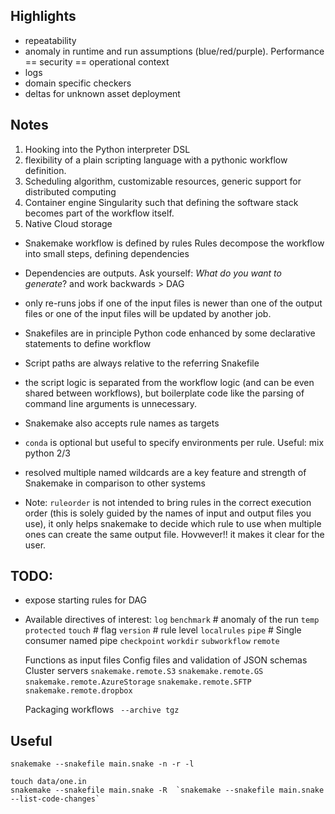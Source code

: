 ## Highlights
- repeatability
- anomaly in runtime and run assumptions (blue/red/purple). Performance == security == operational context
- logs 
- domain specific checkers
- deltas for unknown asset deployment 

## Notes
1. Hooking into the Python interpreter DSL 
2. flexibility of a plain scripting language with a pythonic workflow definition. 
3. Scheduling algorithm, customizable resources, generic support for distributed computing 
4. Container engine Singularity such that defining the software stack becomes part of the workflow itself.
5. Native Cloud storage

- Snakemake workflow is defined by rules Rules decompose the workflow into small steps, defining dependencies

- Dependencies are outputs. Ask yourself: _What do you want to generate_? and work backwards > DAG
- only re-runs jobs if one of the input files is newer than one of the output files or one of the input files will be updated by another job.
- Snakefiles are in principle Python code enhanced by some declarative statements to define workflow
- Script paths are always relative to the referring Snakefile
- the script logic is separated from the workflow logic (and can be even shared between workflows), but boilerplate code like the parsing of command line arguments is unnecessary.
- Snakemake also accepts rule names as targets
- `conda` is optional but useful to specify environments per rule. Useful: mix python 2/3
- resolved multiple named wildcards are a key feature and strength of Snakemake in comparison to other systems
- Note: `ruleorder` is not intended to bring rules in the correct execution order (this is solely guided by the names of input and output files you use), it only helps snakemake to decide which rule to use when multiple ones can create the same output file. Hovwever!! it makes it clear for the user.


## TODO:

- expose starting rules for DAG
- Available directives of interest:
    `log`
    `benchmark` # anomaly of the run
    `temp`
    `protected`
    `touch`  # flag 
    `version` # rule level
    `localrules`
    `pipe` # Single consumer named pipe 
    `checkpoint`
    `workdir`
    `subworkflow`
    `remote`

    Functions as input files
    Config files and validation of JSON schemas 
    Cluster servers
    `snakemake.remote.S3`
    `snakemake.remote.GS`
    `snakemake.remote.AzureStorage`
    `snakemake.remote.SFTP`
    `snakemake.remote.dropbox`

    Packaging workflows ` --archive tgz`
## Useful
```
snakemake --snakefile main.snake -n -r -l
```

```
touch data/one.in
snakemake --snakefile main.snake -R  `snakemake --snakefile main.snake --list-code-changes`
```